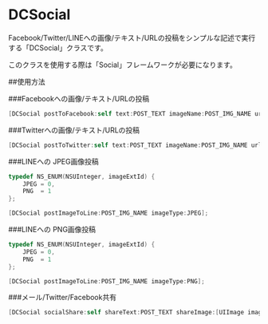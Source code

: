 DCSocial
======================

Facebook/Twitter/LINEへの画像/テキスト/URLの投稿をシンプルな記述で実行する「DCSocial」クラスです。

このクラスを使用する際は「Social」フレームワークが必要になります。

##使用方法

###Facebookへの画像/テキスト/URLの投稿

```objective-c
[DCSocial postToFacebook:self text:POST_TEXT imageName:POST_IMG_NAME url:POST_URL];
```

###Twitterへの画像/テキスト/URLの投稿

```objective-c
[DCSocial postToTwitter:self text:POST_TEXT imageName:POST_IMG_NAME url:POST_URL];
```

###LINEへの JPEG画像投稿

```objective-c
typedef NS_ENUM(NSUInteger, imageExtId) {
    JPEG = 0,
    PNG  = 1
};

[DCSocial postImageToLine:POST_IMG_NAME imageType:JPEG];
```

###LINEへの PNG画像投稿

```objective-c
typedef NS_ENUM(NSUInteger, imageExtId) {
    JPEG = 0,
    PNG  = 1
};

[DCSocial postImageToLine:POST_IMG_NAME imageType:PNG];
```

###メール/Twitter/Facebook共有

```objective-c
[DCSocial socialShare:self shareText:POST_TEXT shareImage:[UIImage imageNamed:POST_IMG_NAME]];
```
